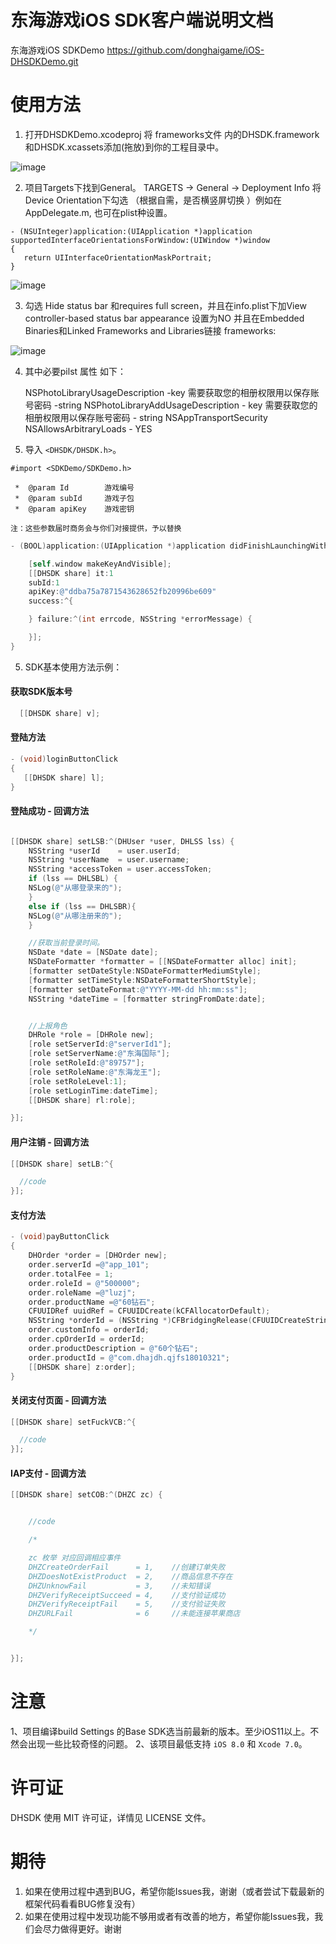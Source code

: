 # 东海游戏iOS SDK客户端说明文档
东海游戏iOS SDKDemo  https://github.com/donghaigame/iOS-DHSDKDemo.git


使用方法
==============

1. 打开DHSDKDemo.xcodeproj  将 frameworks文件 内的DHSDK.framework和DHSDK.xcassets添加(拖放)到你的工程目录中。

![image](https://github.com/donghaigame/iOS-DHSDKDemo/raw/mast/Snapshots/FrameworkMaster.png)

2. 项目Targets下找到General。
TARGETS -> General -> Deployment Info 将  Device Orientation下勾选 （根据自需，是否横竖屏切换 ）例如在AppDelegate.m, 也可在plist种设置。
```
- (NSUInteger)application:(UIApplication *)application supportedInterfaceOrientationsForWindow:(UIWindow *)window
{
   return UIInterfaceOrientationMaskPortrait;
}
```
![image](https://github.com/donghaigame/iOS-DHSDKDemo/raw/master/Snapshots/FrameworkSeleted.png)

3. 勾选 Hide status bar 和requires full screen，并且在info.plist下加View controller-based status bar appearance 设置为NO
并且在Embedded Binaries和Linked Frameworks and Libraries链接 frameworks:

![image](https://github.com/donghaigame/iOS-DHSDKDemo/raw/master/Snapshots/FrameworkAddSouse.png)

4. 其中必要pilst 属性 如下：

    NSPhotoLibraryUsageDescription -key
    需要获取您的相册权限用以保存账号密码 -string
    NSPhotoLibraryAddUsageDescription - key
    需要获取您的相册权限用以保存账号密码 - string
    NSAppTransportSecurity
        NSAllowsArbitraryLoads - YES

4. 导入 `<DHSDK/DHSDK.h>`。
```
#import <SDKDemo/SDKDemo.h>

 *  @param Id        游戏编号
 *  @param subId     游戏子包
 *  @param apiKey    游戏密钥
 
注：这些参数届时商务会与你们对接提供，予以替换
```

```objective-c
- (BOOL)application:(UIApplication *)application didFinishLaunchingWithOptions:(NSDictionary *)launchOptions {

    [self.window makeKeyAndVisible];
    [[DHSDK share] it:1
    subId:1
    apiKey:@"ddba75a7871543628652fb20996be609"
    success:^{

    } failure:^(int errcode, NSString *errorMessage) {

    }];
}
```

5. SDK基本使用方法示例：

#### 获取SDK版本号

```objective-c
  [[DHSDK share] v];
```

#### 登陆方法

```objective-c
- (void)loginButtonClick
{
   [[DHSDK share] l];
}
```

#### 登陆成功 - 回调方法

```objective-c

[[DHSDK share] setLSB:^(DHUser *user, DHLSS lss) {
    NSString *userId    = user.userId;
    NSString *userName  = user.username;
    NSString *accessToken = user.accessToken;
    if (lss == DHLSBL) {
    NSLog(@"从哪登录来的");
    }
    else if (lss == DHLSBR){
    NSLog(@"从哪注册来的");
    }

    //获取当前登录时间。
    NSDate *date = [NSDate date];
    NSDateFormatter *formatter = [[NSDateFormatter alloc] init];
    [formatter setDateStyle:NSDateFormatterMediumStyle];
    [formatter setTimeStyle:NSDateFormatterShortStyle];
    [formatter setDateFormat:@"YYYY-MM-dd hh:mm:ss"];
    NSString *dateTime = [formatter stringFromDate:date];


    //上报角色
    DHRole *role = [DHRole new];
    [role setServerId:@"serverId1"];
    [role setServerName:@"东海国际"];
    [role setRoleId:@"89757"];
    [role setRoleName:@"东海龙王"];
    [role setRoleLevel:1];
    [role setLoginTime:dateTime];
    [[DHSDK share] rl:role];

}];

```

#### 用户注销 - 回调方法

```objective-c
[[DHSDK share] setLB:^{

  //code
}];
```

#### 支付方法 

```objective-c
- (void)payButtonClick
{
    DHOrder *order = [DHOrder new];
    order.serverId =@"app_101";
    order.totalFee = 1;
    order.roleId = @"500000";
    order.roleName =@"luzj";
    order.productName =@"60钻石";
    CFUUIDRef uuidRef = CFUUIDCreate(kCFAllocatorDefault);
    NSString *orderId = (NSString *)CFBridgingRelease(CFUUIDCreateString(kCFAllocatorDefault, uuidRef));
    order.customInfo = orderId;
    order.cpOrderId = orderId;
    order.productDescription = @"60个钻石";
    order.productId = @"com.dhajdh.qjfs18010321";
    [[DHSDK share] z:order];
}
```

####  关闭支付页面 - 回调方法

```objective-c
[[DHSDK share] setFuckVCB:^{

  //code
}];
```

#### IAP支付 - 回调方法
```objective-c
[[DHSDK share] setCOB:^(DHZC zc) {


    //code

    /*

    zc 枚举 对应回调相应事件
    DHZCreateOrderFail      = 1,    //创建订单失败
    DHZDoesNotExistProduct  = 2,    //商品信息不存在
    DHZUnknowFail           = 3,    //未知错误
    DHZVerifyReceiptSucceed = 4,    //支付验证成功
    DHZVerifyReceiptFail    = 5,    //支付验证失败
    DHZURLFail              = 6     //未能连接苹果商店 

    */


}];
```

注意
==============
1、项目编译build Settings 的Base SDK选当前最新的版本。至少iOS11以上。不然会出现一些比较奇怪的问题。
2、该项目最低支持 `iOS 8.0` 和 `Xcode 7.0`。


许可证
==============
DHSDK 使用 MIT 许可证，详情见 LICENSE 文件。


期待
==============
<ol>
<li>如果在使用过程中遇到BUG，希望你能Issues我，谢谢（或者尝试下载最新的框架代码看看BUG修复没有）
</li>
<li>如果在使用过程中发现功能不够用或者有改善的地方，希望你能Issues我，我们会尽力做得更好。谢谢
</li>
</ol>





